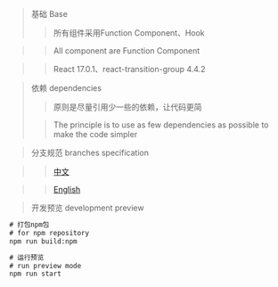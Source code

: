 > 基础 Base
> > 所有组件采用Function Component、Hook

> > All component are Function Component

> > React 17.0.1、react-transition-group 4.4.2

> 依赖 dependencies
>> 原则是尽量引用少一些的依赖，让代码更简
>
>> The principle is to use as few dependencies as possible to make the code simpler

> 分支规范 branches specification

> > [中文](doc/md/BRANCHES-ZH.md)

> > [English](doc/md/BRANCHES-ES.md)

> 开发预览 development preview

```cmd
# 打包npm包
# for npm repository
npm run build:npm

# 运行预览
# run preview mode
npm run start
```
